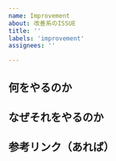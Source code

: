 ```yaml
---
name: Improvement
about: 改善系のISSUE
title: ''
labels: 'improvement'
assignees: ''

---
```


## 何をやるのか

## なぜそれをやるのか

## 参考リンク（あれば）
